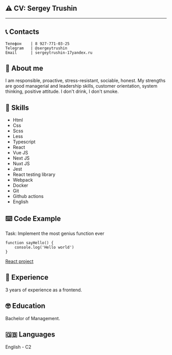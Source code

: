 ## ⚠️ CV: Sergey Trushin

*********

## 📞 Contacts

    Телефон    | 8 927-771-03-25
    Telegram   | @sergeytrushin
    Email      | sergeytrushin-17yandex.ru

##  💬 About me

I am responsible, proactive, stress-resistant, sociable, honest. My strengths are good managerial and leadership skills,
customer orientation, system thinking, positive attitude. I don't drink, I don't smoke.

## 🔨 Skills

* Html
* Css
* Scss
* Less
* Typescript
* React
* Vue JS
* Next JS
* Nuxt JS
* Jest
* React testing library
* Webpack
* Docker
* Git
* Github actions
* English

## ⌨️ Code Example
Task: Implement the most genius function ever

```
function sayHello() {
    console.log('Hello world')
}
```
[React project](https://github.com/SergeyTrushin/simple-kanban-board)

## 🤝 Experience

3 years of experience as a frontend.

## 🤓 Education

Bachelor of Management.

## 🇬🇧 Languages

English - C2
